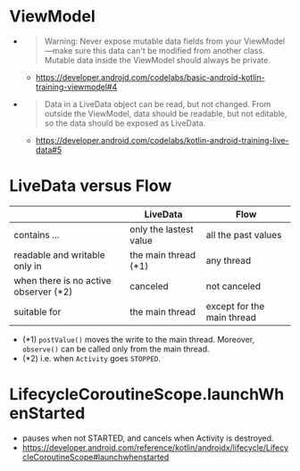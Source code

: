 # ViewModel
* > Warning: Never expose mutable data fields from your ViewModel—make sure this data can't be modified from another class. Mutable data inside the ViewModel should always be private.
  * https://developer.android.com/codelabs/basic-android-kotlin-training-viewmodel#4
* > Data in a LiveData object can be read, but not changed. From outside the ViewModel, data should be readable, but not editable, so the data should be exposed as LiveData.
  * https://developer.android.com/codelabs/kotlin-android-training-live-data#5

# LiveData versus Flow
&nbsp;|LiveData|Flow
--|--|--
contains ...|only the lastest value|all the past values
readable and writable only in|the main thread (*1)|any thread
when there is no active observer (*2)|canceled|not canceled
suitable for|the main thread|except for the main thread

* (*1) `postValue()` moves the write to the main thread. Moreover, `observe()` can be called only from the main thread.
* (*2) i.e. when `Activity` goes `STOPPED`.

# LifecycleCoroutineScope.launchWhenStarted
* pauses when not STARTED, and cancels when Activity is destroyed.
* https://developer.android.com/reference/kotlin/androidx/lifecycle/LifecycleCoroutineScope#launchwhenstarted
